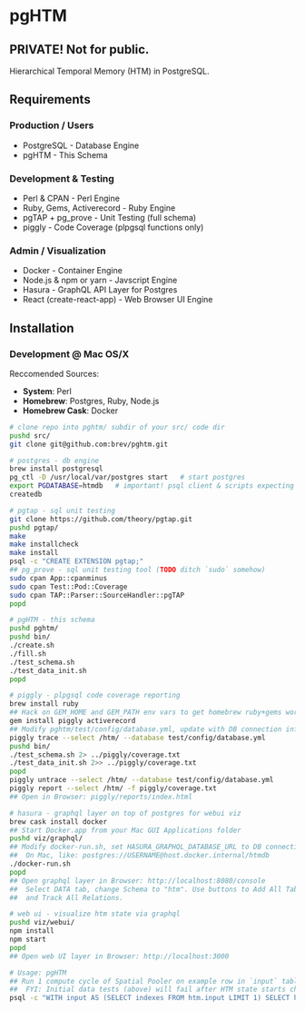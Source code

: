 # pgHTM

## PRIVATE! Not for public.

Hierarchical Temporal Memory (HTM) in PostgreSQL.


## Requirements

### Production / Users

* PostgreSQL - Database Engine
* pgHTM - This Schema

### Development & Testing

* Perl & CPAN - Perl Engine
* Ruby, Gems, Activerecord - Ruby Engine
* pgTAP + pg_prove - Unit Testing (full schema)
* piggly - Code Coverage (plpgsql functions only)

### Admin / Visualization

* Docker - Container Engine
* Node.js & npm or yarn - Javscript Engine
* Hasura - GraphQL API Layer for Postgres
* React (create-react-app) - Web Browser UI Engine


## Installation

### Development @ Mac OS/X

Reccomended Sources:
* **System**: Perl
* **Homebrew**: Postgres, Ruby, Node.js
* **Homebrew Cask**: Docker

```bash
# clone repo into pghtm/ subdir of your src/ code dir
pushd src/
git clone git@github.com:brev/pghtm.git

# postgres - db engine
brew install postgresql
pg_ctl -D /usr/local/var/postgres start   # start postgres
export PGDATABASE=htmdb   # important! psql client & scripts expecting this
createdb

# pgtap - sql unit testing
git clone https://github.com/theory/pgtap.git
pushd pgtap/
make
make installcheck
make install
psql -c "CREATE EXTENSION pgtap;"
## pg_prove - sql unit testing tool (TODO ditch `sudo` somehow)
sudo cpan App::cpanminus
sudo cpan Test::Pod::Coverage
sudo cpan TAP::Parser::SourceHandler::pgTAP
popd

# pgHTM - this schema
pushd pghtm/
pushd bin/
./create.sh
./fill.sh
./test_schema.sh
./test_data_init.sh
popd

# piggly - plpgsql code coverage reporting
brew install ruby
## Hack on GEM_HOME and GEM_PATH env vars to get homebrew ruby+gems working.
gem install piggly activerecord
## Modify pghtm/test/config/database.yml, update with DB connection info.
piggly trace --select /htm/ --database test/config/database.yml
pushd bin/
./test_schema.sh 2> ../piggly/coverage.txt
./test_data_init.sh 2>> ../piggly/coverage.txt
popd
piggly untrace --select /htm/ --database test/config/database.yml
piggly report --select /htm/ -f piggly/coverage.txt
## Open in Browser: piggly/reports/index.html

# hasura - graphql layer on top of postgres for webui viz
brew cask install docker
## Start Docker.app from your Mac GUI Applications folder
pushd viz/graphql/
## Modify docker-run.sh, set HASURA_GRAPHQL_DATABASE_URL to DB connection info.
##  On Mac, like: postgres://USERNAME@host.docker.internal/htmdb
./docker-run.sh
popd
## Open graphql layer in Browser: http://localhost:8080/console
##  Select DATA tab, change Schema to "htm". Use buttons to Add All Tables, 
##  and Track All Relations.

# web ui - visualize htm state via graphql
pushd viz/webui/
npm install
npm start
popd
## Open web UI layer in Browser: http://localhost:3000

# Usage: pgHTM
## Run 1 compute cycle of Spatial Pooler on example row in `input` table.
##  FYI: Initial data tests (above) will fail after HTM state starts changing.
psql -c "WITH input AS (SELECT indexes FROM htm.input LIMIT 1) SELECT htm.sp_compute(indexes) FROM input;"
```

